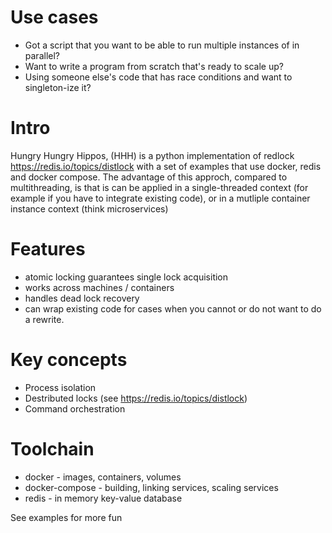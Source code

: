 # Use cases

- Got a script that you want to be able to run multiple instances of in parallel?
- Want to write a program from scratch that's ready to scale up?
- Using someone else's code that has race conditions and want to singleton-ize it?

# Intro

Hungry Hungry Hippos, (HHH) is a python implementation of redlock https://redis.io/topics/distlock with a set of examples that use docker, redis and docker compose.
The advantage of this approch, compared to multithreading, is that is can be applied in a single-threaded context (for example if you have to integrate existing code), or in a mutliple container instance context (think microservices) 

# Features

- atomic locking guarantees single lock acquisition
- works across machines / containers
- handles dead lock recovery
- can wrap existing code for cases when you cannot or do not want to do a rewrite.

# Key concepts

- Process isolation
- Destributed locks (see https://redis.io/topics/distlock)
- Command orchestration

# Toolchain

- docker - images, containers, volumes
- docker-compose - building, linking services, scaling services
- redis - in memory key-value database


See examples for more fun
